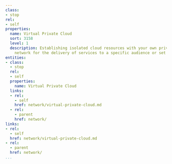 ```yaml
---
class:
- stop
rel:
- self
properties:
  name: Virtual Private Cloud
  sort: 3158
  level: 1
  description: Establishing isolated cloud resources with your own private virtual
    network for the delivery of services to a specific audience or set of applications.
entities:
- class:
  - stop
  rel:
  - self
  properties:
    name: Virtual Private Cloud
  links:
  - rel:
    - self
    href: network/virtual-private-cloud.md
  - rel:
    - parent
    href: network/
links:
- rel:
  - self
  href: network/virtual-private-cloud.md
- rel:
  - parent
  href: network/
...
```

